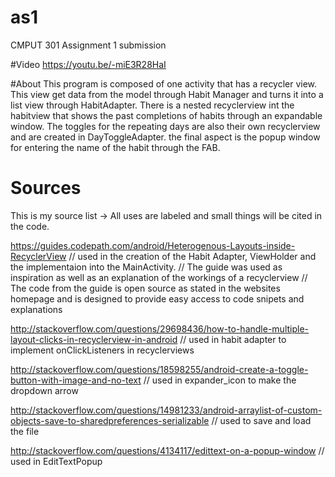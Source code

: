 # as1
CMPUT 301 Assignment 1 submission

#Video
https://youtu.be/-miE3R28HaI




#About
This program is composed of one activity that has a recycler view. This view get data from the model through Habit Manager and turns it into a list view through HabitAdapter.
There is a nested recyclerview int the habitview that shows the past completions of habits through an expandable window.
The toggles for the repeating days are also their own recyclerview and are created in DayToggleAdapter.
the final aspect is the popup window for entering the name of the habit through the FAB.

# Sources
This is my source list -> All uses are labeled and small things will be cited in the code.

https://guides.codepath.com/android/Heterogenous-Layouts-inside-RecyclerView
// used in the creation of the Habit Adapter, ViewHolder and the implementaion into the MainActivity.
// The guide was used as inspiration as well as an explanation of the workings of a recyclerview
// The code from the guide is open source as stated in the websites homepage and is designed to provide easy access to code snipets and explanations


http://stackoverflow.com/questions/29698436/how-to-handle-multiple-layout-clicks-in-recyclerview-in-android
// used in habit adapter to implement onClickListeners in recyclerviews

http://stackoverflow.com/questions/18598255/android-create-a-toggle-button-with-image-and-no-text
// used in expander_icon to make the dropdown arrow


http://stackoverflow.com/questions/14981233/android-arraylist-of-custom-objects-save-to-sharedpreferences-serializable
// used to save and load the file

http://stackoverflow.com/questions/4134117/edittext-on-a-popup-window
// used in EditTextPopup



